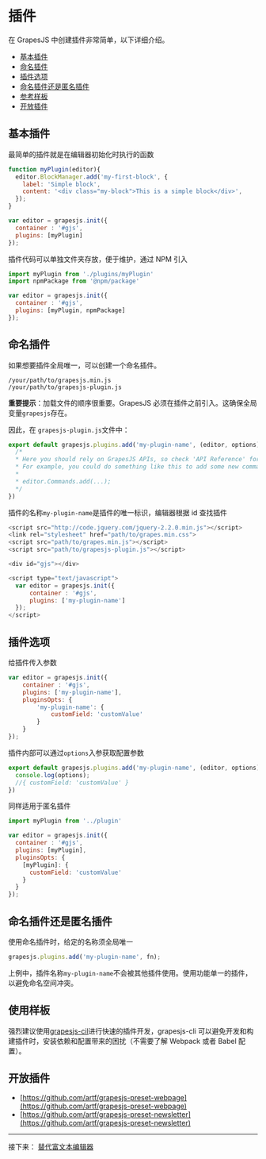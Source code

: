 # 插件

在 GrapesJS 中创建插件非常简单，以下详细介绍。

* [基本插件](#基本插件)
* [命名插件](#命名插件)
* [插件选项](#插件选项)
* [命名插件还是匿名插件](#命名插件还是匿名插件)
* [参考样板](#参考样板)
* [开放插件](#开放插件)

## 基本插件

最简单的插件就是在编辑器初始化时执行的函数

```js
function myPlugin(editor){
  editor.BlockManager.add('my-first-block', {
    label: 'Simple block',
    content: '<div class="my-block">This is a simple block</div>',
  });
}

var editor = grapesjs.init({
  container : '#gjs',
  plugins: [myPlugin]
});
```

插件代码可以单独文件夹存放，便于维护，通过 NPM 引入

```js
import myPlugin from './plugins/myPlugin'
import npmPackage from '@npm/package'

var editor = grapesjs.init({
  container : '#gjs',
  plugins: [myPlugin, npmPackage]
});
```

## 命名插件

如果想要插件全局唯一，可以创建一个命名插件。

```text
/your/path/to/grapesjs.min.js
/your/path/to/grapesjs-plugin.js
```

**重要提示**：加载文件的顺序很重要。GrapesJS 必须在插件之前引入。这确保全局变量```grapesjs```存在。

因此，在 ```grapesjs-plugin.js```文件中：

```js
export default grapesjs.plugins.add('my-plugin-name', (editor, options) => {
  /*
  * Here you should rely on GrapesJS APIs, so check 'API Reference' for more info
  * For example, you could do something like this to add some new command:
  *
  * editor.Commands.add(...);
  */
})
```

插件的名称```my-plugin-name```是插件的唯一标识，编辑器根据 id 查找插件

```js
<script src="http://code.jquery.com/jquery-2.2.0.min.js"></script>
<link rel="stylesheet" href="path/to/grapes.min.css">
<script src="path/to/grapes.min.js"></script>
<script src="path/to/grapesjs-plugin.js"></script>

<div id="gjs"></div>

<script type="text/javascript">
  var editor = grapesjs.init({
      container : '#gjs',
      plugins: ['my-plugin-name']
  });
</script>
```

## 插件选项

给插件传入参数

```js
var editor = grapesjs.init({
    container : '#gjs',
    plugins: ['my-plugin-name'],
    pluginsOpts: {
        'my-plugin-name': {
            customField: 'customValue'
        }
    }
});
```

插件内部可以通过```options```入参获取配置参数

```js
export default grapesjs.plugins.add('my-plugin-name', (editor, options) => {
  console.log(options);
  //{ customField: 'customValue' }
})
```

同样适用于匿名插件

```js
import myPlugin from '../plugin'

var editor = grapesjs.init({
  container : '#gjs',
  plugins: [myPlugin],
  pluginsOpts: {
    [myPlugin]: {
      customField: 'customValue'
    }
  }
});
```

## 命名插件还是匿名插件

使用命名插件时，给定的名称须全局唯一

```js
grapesjs.plugins.add('my-plugin-name', fn);
```
上例中，插件名称```my-plugin-name```不会被其他插件使用。使用功能单一的插件，以避免命名空间冲突。

## 使用样板

强烈建议使用[grapesjs-cil](https://github.com/artf/grapesjs-cli)进行快速的插件开发，grapesjs-cli 可以避免开发和构建插件时，安装依赖和配置带来的困扰（不需要了解 
Webpack 或者 Babel 配置）。

## 开放插件

* [https://github.com/artf/grapesjs-preset-webpage](https://github.com/artf/grapesjs-preset-webpage)
* [https://github.com/artf/grapesjs-preset-newsletter](https://github.com/artf/grapesjs-preset-newsletter)

----

接下来： [替代富文本编辑器](../手册/替换富文本编辑器.md)
